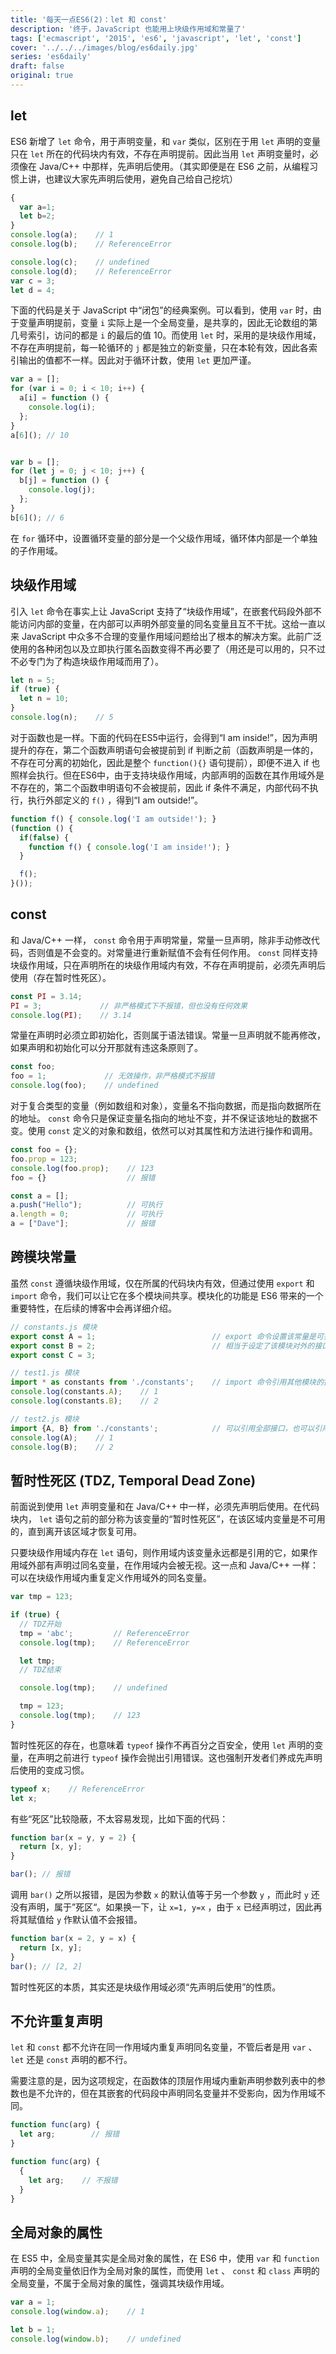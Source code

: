 ```yaml
---
title: '每天一点ES6(2)：let 和 const'
description: '终于，JavaScript 也能用上块级作用域和常量了'
tags: ['ecmascript', '2015', 'es6', 'javascript', 'let', 'const']
cover: '../../../images/blog/es6daily.jpg'
series: 'es6daily'
draft: false
original: true
---
```


## let

ES6 新增了 `let` 命令，用于声明变量，和 `var` 类似，区别在于用 `let` 声明的变量只在 `let` 所在的代码块内有效，不存在声明提前。因此当用 `let` 声明变量时，必须像在 Java/C++ 中那样，先声明后使用。（其实即便是在 ES6 之前，从编程习惯上讲，也建议大家先声明后使用，避免自己给自己挖坑）

```js
{
  var a=1;
  let b=2;
}
console.log(a);    // 1
console.log(b);    // ReferenceError

console.log(c);    // undefined
console.log(d);    // ReferenceError
var c = 3;
let d = 4;
```

下面的代码是关于 JavaScript 中“闭包”的经典案例。可以看到，使用 `var` 时，由于变量声明提前，变量 `i` 实际上是一个全局变量，是共享的，因此无论数组的第几号索引，访问的都是 `i` 的最后的值 10。而使用 `let` 时，采用的是块级作用域，不存在声明提前，每一轮循环的 `j` 都是独立的新变量，只在本轮有效，因此各索引输出的值都不一样。因此对于循环计数，使用 `let` 更加严谨。

```js
var a = [];
for (var i = 0; i < 10; i++) {
  a[i] = function () {
    console.log(i);
  };
}
a[6](); // 10


var b = [];
for (let j = 0; j < 10; j++) {
  b[j] = function () {
    console.log(j);
  };
}
b[6](); // 6
```


在 `for` 循环中，设置循环变量的部分是一个父级作用域，循环体内部是一个单独的子作用域。

## 块级作用域

引入 `let` 命令在事实上让 JavaScript 支持了“块级作用域”，在嵌套代码段外部不能访问内部的变量，在内部可以声明外部变量的同名变量且互不干扰。这给一直以来 JavaScript 中众多不合理的变量作用域问题给出了根本的解决方案。此前广泛使用的各种闭包以及立即执行匿名函数变得不再必要了（用还是可以用的，只不过不必专门为了构造块级作用域而用了）。

```js
let n = 5;
if (true) {
  let n = 10;
}
console.log(n);    // 5
```

对于函数也是一样。下面的代码在ES5中运行，会得到“I am inside!”，因为声明提升的存在，第二个函数声明语句会被提前到 if 判断之前（函数声明是一体的，不存在可分离的初始化，因此是整个 `function(){}` 语句提前），即便不进入 if 也照样会执行。但在ES6中，由于支持块级作用域，内部声明的函数在其作用域外是不存在的，第二个函数申明语句不会被提前，因此 if 条件不满足，内部代码不执行，执行外部定义的 `f()` ，得到“I am outside!”。

```js
function f() { console.log('I am outside!'); }
(function () {
  if(false) {
    function f() { console.log('I am inside!'); }
  }

  f();
}());
```

## const

和 Java/C++ 一样， `const` 命令用于声明常量，常量一旦声明，除非手动修改代码，否则值是不会变的。对常量进行重新赋值不会有任何作用。 `const` 同样支持块级作用域，只在声明所在的块级作用域内有效，不存在声明提前，必须先声明后使用（存在暂时性死区）。

```js
const PI = 3.14;
PI = 3;             // 非严格模式下不报错，但也没有任何效果
console.log(PI);    // 3.14
```

常量在声明时必须立即初始化，否则属于语法错误。常量一旦声明就不能再修改，如果声明和初始化可以分开那就有违这条原则了。

```js
const foo;
foo = 1;             // 无效操作，非严格模式不报错
console.log(foo);    // undefined
```

对于复合类型的变量（例如数组和对象），变量名不指向数据，而是指向数据所在的地址。 `const` 命令只是保证变量名指向的地址不变，并不保证该地址的数据不变。使用 `const` 定义的对象和数组，依然可以对其属性和方法进行操作和调用。

```js
const foo = {};
foo.prop = 123;
console.log(foo.prop);    // 123
foo = {}                  // 报错

const a = [];
a.push("Hello");          // 可执行
a.length = 0;             // 可执行
a = ["Dave"];             // 报错
```

## 跨模块常量

虽然 `const` 遵循块级作用域，仅在所属的代码块内有效，但通过使用 `export` 和 `import` 命令，我们可以让它在多个模块间共享。模块化的功能是 ES6 带来的一个重要特性，在后续的博客中会再详细介绍。

```js
// constants.js 模块
export const A = 1;                          // export 命令设置该常量是可共享的
export const B = 2;                          // 相当于设定了该模块对外的接口
export const C = 3;

// test1.js 模块
import * as constants from './constants';    // import 命令引用其他模块的接口
console.log(constants.A);    // 1
console.log(constants.B);    // 2

// test2.js 模块
import {A, B} from './constants';            // 可以引用全部接口，也可以引用指定的接口
console.log(A);    // 1
console.log(B);    // 2
```

## 暂时性死区 (TDZ, Temporal Dead Zone)

前面说到使用 `let` 声明变量和在 Java/C++ 中一样，必须先声明后使用。在代码块内， `let` 语句之前的部分称为该变量的“暂时性死区”，在该区域内变量是不可用的，直到离开该区域才恢复可用。

只要块级作用域内存在 `let` 语句，则作用域内该变量永远都是引用的它，如果作用域外部有声明过同名变量，在作用域内会被无视。这一点和 Java/C++ 一样：可以在块级作用域内重复定义作用域外的同名变量。

```js
var tmp = 123;

if (true) {
  // TDZ开始
  tmp = 'abc';         // ReferenceError
  console.log(tmp);    // ReferenceError

  let tmp;
  // TDZ结束

  console.log(tmp);    // undefined

  tmp = 123;
  console.log(tmp);    // 123
}
```

暂时性死区的存在，也意味着 `typeof` 操作不再百分之百安全，使用 `let` 声明的变量，在声明之前进行 `typeof` 操作会抛出引用错误。这也强制开发者们养成先声明后使用的变成习惯。

```js
typeof x;    // ReferenceError
let x;
```

有些“死区”比较隐蔽，不太容易发现，比如下面的代码：

```js
function bar(x = y, y = 2) {
  return [x, y];
}

bar(); // 报错
```

调用 `bar()` 之所以报错，是因为参数 `x` 的默认值等于另一个参数 `y` ，而此时 `y` 还没有声明，属于”死区“。如果换一下，让 `x=1, y=x` ，由于 `x` 已经声明过，因此再将其赋值给 `y` 作默认值不会报错。

```js
function bar(x = 2, y = x) {
  return [x, y];
}
bar(); // [2, 2]
```

暂时性死区的本质，其实还是块级作用域必须“先声明后使用”的性质。

## 不允许重复声明

 `let` 和 `const` 都不允许在同一作用域内重复声明同名变量，不管后者是用 `var` 、 `let` 还是 `const` 声明的都不行。

需要注意的是，因为这项规定，在函数体的顶层作用域内重新声明参数列表中的参数也是不允许的，但在其嵌套的代码段中声明同名变量并不受影向，因为作用域不同。

```js
function func(arg) {
  let arg;        // 报错
}

function func(arg) {
  {
    let arg;    // 不报错
  }
}
```

## 全局对象的属性

在 ES5 中，全局变量其实是全局对象的属性，在 ES6 中，使用 `var` 和 `function` 声明的全局变量依旧作为全局对象的属性，而使用 `let` 、 `const` 和 `class` 声明的全局变量，不属于全局对象的属性，强调其块级作用域。

```js
var a = 1;
console.log(window.a);    // 1

let b = 1;
console.log(window.b);    // undefined
```
